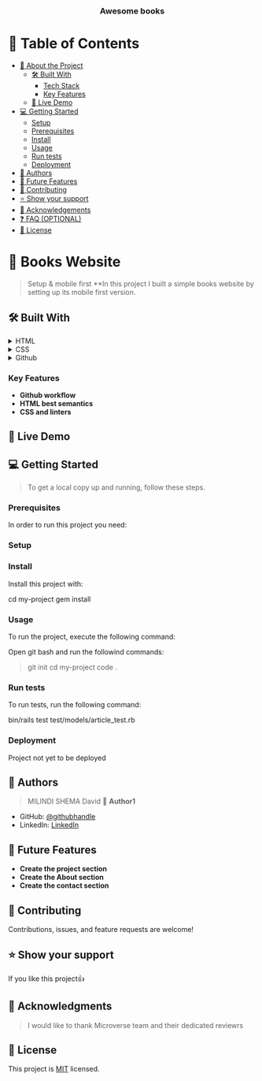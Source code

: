 <div align="center">
  <h3><b>Awesome books</b></h3>
</div>

<!-- TABLE OF CONTENTS -->

# 📗 Table of Contents

- [📖 About the Project](#about-project)
  - [🛠 Built With](#built-with)
    - [Tech Stack](#tech-stack)
    - [Key Features](#key-features)
  - [🚀 Live Demo](#live-demo)
- [💻 Getting Started](#getting-started)
  - [Setup](#setup)
  - [Prerequisites](#prerequisites)
  - [Install](#install)
  - [Usage](#usage)
  - [Run tests](#run-tests)
  - [Deployment](#triangular_flag_on_post-deployment)
- [👥 Authors](#authors)
- [🔭 Future Features](#future-features)
- [🤝 Contributing](#contributing)
- [⭐️ Show your support](#support)
- [🙏 Acknowledgements](#acknowledgements)
- [❓ FAQ (OPTIONAL)](#faq)
- [📝 License](#license)

<!-- PROJECT DESCRIPTION -->

# 📖 Books Website<a name="about-project"></a>

> Setup & mobile first
> \*\*In this project I built a simple books website by setting up its mobile first version.

## 🛠 Built With <a name="built-with"></a>

<details>
  <summary>HTML</summary>
</details>

<details>
  <summary>CSS</summary>
</details>

<details>
  <summary>Github</summary>
</details>

<!-- Features -->

### Key Features <a name="key-features"></a>

- **Github workflow**
- **HTML best semantics**
- **CSS and linters**

<!-- LIVE DEMO -->

## 🚀 Live Demo <a name="live-demo"></a>

<!-- GETTING STARTED -->

## 💻 Getting Started <a name="getting-started"></a>

> To get a local copy up and running, follow these steps.

### Prerequisites

In order to run this project you need:

<!--
Example command:
```sh
 gem install rails
```
 -->

### Setup

<!--
Example commands:
```sh
  cd my-folder
  git clone git@github.com:myaccount/my-project.git
```
--->

### Install

Install this project with:

cd my-project
gem install

### Usage

To run the project, execute the following command:

Open git bash and run the followind commands:

> git init
> cd my-project
> code .

### Run tests

To run tests, run the following command:

bin/rails test test/models/article_test.rb

### Deployment

Project not yet to be deployed

<!-- AUTHORS -->

## 👥 Authors <a name="authors"></a>

> MILINDI SHEMA David
> 👤 **Author1**

- GitHub: [@githubhandle](https://github.com/ybadr99)
- LinkedIn: [LinkedIn](https://www.linkedin.com/in/yousef-mohamed-badr/)

<!-- FUTURE FEATURES -->

## 🔭 Future Features <a name="future-features"></a>

- **Create the project section**
- **Create the About section**
- **Create the contact section**

<!-- CONTRIBUTING -->

## 🤝 Contributing <a name="contributing"></a>

Contributions, issues, and feature requests are welcome!

<!-- SUPPORT -->

## ⭐️ Show your support <a name="support"></a>

If you like this project:thumbsup:

<!-- ACKNOWLEDGEMENTS -->

## 🙏 Acknowledgments <a name="acknowledgements"></a>

> I would like to thank Microverse team and their dedicated reviewrs

<!-- LICENSE -->

## 📝 License <a name="license"></a>

This project is [MIT](./LICENSE.md) licensed.
